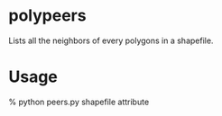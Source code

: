 polypeers
=========

Lists all the neighbors of every polygons in a shapefile.

Usage
======
% python peers.py shapefile attribute